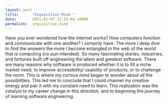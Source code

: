 ```yaml
---
layout: post
title:      "Inquisitive Mind "
date:       2021-01-07 21:25:04 +0000
permalink:  inquisitive_mind
---
```




Have you ever wondered how the internet works? How computers function and communicate with one another? I certainly have. The more I deep dive to find the answers the more I  become entangled in the web of the world that is computing (no pun intended). So many fascinating stories, industries, and fortunes built off engineering the latest and greatest software. There are many reasons why software is produced whether it is to fill a niche market need, to improve accessibility/ usability of products, or to challenge the norm. This is where my curious mind began to wonder about all the possibilities. This led me to conclude that I could channel my creative energy and pair it with my constant need to learn. This realization was the catalyst to my career change in this direction, and to beginning the journey of learning software engineering.  

